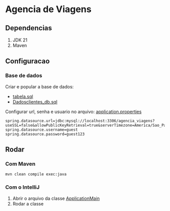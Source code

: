 # Agencia de Viagens

## Dependencias

1. JDK 21
2. Maven

## Configuracao

### Base de dados

Criar e popular a base de dados:

- [tabela.sql](database/tabela.sql)
- [Dadosclientes_db.sql](database/Dadosclientes_db.sql)

Configurar url, senha e usuario no arquivo: [application.properties](src/main/resources/application.properties)

```properties
spring.datasource.url=jdbc:mysql://localhost:3306/agencia_viagens?useSSL=false&allowPublicKeyRetrieval=true&serverTimezone=America/Sao_Paulo
spring.datasource.username=guest
spring.datasource.password=guest123
```

## Rodar

### Com Maven

```sh
mvn clean compile exec:java
```

### Com o IntelliJ

1. Abrir o arquivo da classe [ApplicationMain](./src/main/java/com/agencia/viagens/sistema/swing/ApplicationMain.java)
2. Rodar a classe
